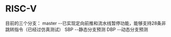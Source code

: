 # RISC-V
目前的三个分支：
master --已实现定向前推和流水线暂停功能，能够支持28条非跳转指令（已经过仿真测试）
SBP    --静态分支预测
DBP    --动态分支预测



